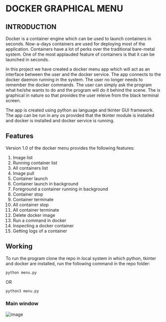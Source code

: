 # DOCKER GRAPHICAL MENU

## INTRODUCTION
Docker is a container engine which can be used to launch containers in seconds. Now-a-days containers are used for deploying most of the application. Containers have a lot of 
perks over the traditional bare-metal system. One of the most applauded feature of containers is that it can be launched in seconds. 

In this project we have created a docker menu app which will act as an interface between the user and the docker service. The app connects to the docker daemon running in the system. The user no longer needs to remember the docker commands. 
The user can simply ask the program what he/she wants to do and the program will do it behind the scene. The is graphical in nature so that provides the user releive from the black terminal screen. 

The app is created using python as language and tkinter GUI framework. The app can be run in any os provided that the tkinter module is installed and docker is installed 
and docker service is running. 

## Features
Version 1.0 of the docker menu provides the following features:
1. Image list
2. Running container list
3. All containers list
4. Image pull
5. Container launch
6. Container launch in background
7. Foreground a container running in background
8. Container stop
9. Container terminate
10. All container stop
11. All container terminate
12. Delete docker image
13. Run a command in docker
14. Inspecting a docker container
15. Getting logs of a container

## Working
To run the program clone the repo in local system in which python, tkinter and docker are installed, run the following command in the repo folder:
```bash
python menu.py
```
OR 
```bash
python3 menu.py
```


### Main window
![image](https://user-images.githubusercontent.com/59885389/116812131-c088b580-ab6a-11eb-9355-463b45324846.png)
